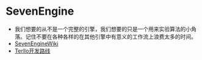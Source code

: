 ﻿# SevenEngine
* 我们想要的从不是一个完整的引擎，我们想要的只是一个用来实验算法的小角落。记住不要在各种各样的在其他引擎中有意义的工作流上浪费太多的时间。
* [SevenEngineWiki](https://github.com/rgbsparrows/SevenEngine/wiki)
* [Terllo开发路线](https://trello.com/b/irnV6VNs/seven-engine)
